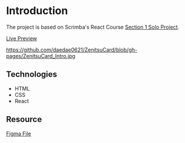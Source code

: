 # Introduction

The project is based on Scrimba's React Course [Section 1 Solo Project](https://scrimba.com/learn/learnreact/react-section-1-solo-project-coce646e88eea46f91af43ca4).


[Live Preview](https://daedae0621.github.io/ZenitsuCard/)

https://github.com/daedae0621/ZenitsuCard/blob/gh-pages/ZenitsuCard_Intro.jpg
## Technologies
- HTML
- CSS
- React

## Resource
[Figma File](https://www.figma.com/file/WUQXDqUjPZEKDP9ioNrFiT/Zenitsu-Card?node-id=0%3A1)
